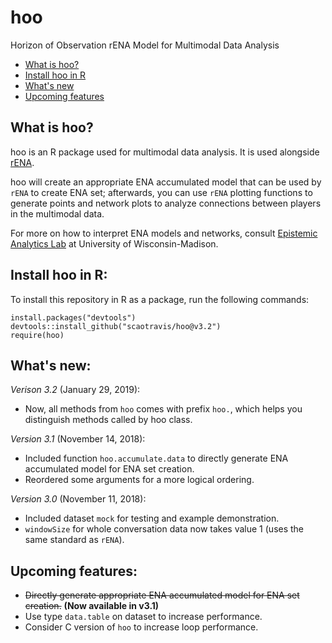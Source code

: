 # hoo
Horizon of Observation rENA Model for Multimodal Data Analysis

* [What is hoo?](#what-is-hoo)
* [Install hoo in R](#install-hoo-in-r)
* [What's new](#whats-new)
* [Upcoming features](#upcoming-features)

## What is hoo?
hoo is an R package used for multimodal data analysis. It is used alongside [rENA](https://cran.r-project.org/web/packages/rENA/index.html). 

hoo will create an appropriate ENA accumulated model that can be used by `rENA` to create ENA set; afterwards, you can use `rENA` plotting functions to generate points and network plots to analyze connections between players in the multimodal data. 

For more on how to interpret ENA models and networks, consult [Epistemic Analytics Lab](http://www.epistemicanalytics.org/) at University of Wisconsin-Madison. 

## Install hoo in R: 
To install this repository in R as a package, run the following commands: 
```{r}
install.packages("devtools")
devtools::install_github("scaotravis/hoo@v3.2")
require(hoo)
```

## What's new: 

*Verison 3.2* (January 29, 2019): 
* Now, all methods from `hoo` comes with prefix `hoo.`, which helps you distinguish methods called by hoo class. 

*Version 3.1* (November 14, 2018): 
* Included function `hoo.accumulate.data` to directly generate ENA accumulated model for ENA set creation. 
* Reordered some arguments for a more logical ordering. 

*Version 3.0* (November 11, 2018): 

* Included dataset `mock` for testing and example demonstration.
* `windowSize` for whole conversation data now takes value 1 (uses the same standard as `rENA`).

## Upcoming features: 

* ~~Directly generate appropriate ENA accumulated model for ENA set creation.~~ **(Now available in v3.1)**
* Use type `data.table` on dataset to increase performance.
* Consider C version of `hoo` to increase loop performance.
